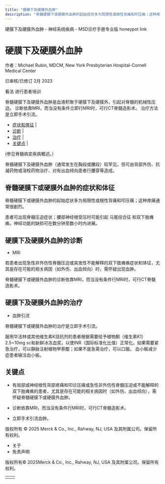 ```yaml
---
title: "硬膜下及硬膜外血肿"
description: "脊髓硬膜下或硬膜外血肿的起始症状多为局限性或根性背痛和叩压痛；这种疼痛通常很剧烈。"
---
```


﻿硬膜下及硬膜外血肿 \- 神经系统疾病 \- MSD诊疗手册专业版 honeypot link

# 硬膜下及硬膜外血肿

作者：Michael Rubin, MDCM, New York Presbyterian Hospital-Cornell Medical Center

已审核/已修订 2月 2023

看法 进行患者培训

脊髓硬膜下及硬膜外血肿是血液积聚于硬膜下及硬膜外，引起对脊髓的机械性压迫。 诊断依靠MRI，而当没有条件立即行MRI时，可行CT脊髓造影术。 治疗方法是立即手术引流。

- [症状和体征](#症状和体征_v1046969_zh) \|
- [诊断](#诊断_v1046972_zh) \|
- [治疗](#治疗_v1046979_zh) \|
- [关键点](#关键点_v39505691_zh) \|

(参见脊髓病变疾病概述。）

脊髓硬膜下及硬膜外血肿（通常发生在胸段或腰段）较罕见，但可由背部外伤、抗凝药物或溶栓药物治疗、对有出血倾向患者行腰穿等造成。

## 脊髓硬膜下或硬膜外血肿的症状和体征

脊髓硬膜下或硬膜外血肿的起始症状多为局限性或根性背痛和叩压痛；这种疼痛通常很剧烈。

患者可出现脊髓压迫症状；腰部神经根受压时可能引起 马尾综合征 和双下肢瘫痪。神经功能的缺损可在数分钟至数小时内进展。

## 硬膜下及硬膜外血肿的诊断

- MRI


若患者出现急性非外伤性脊髓压迫或突发性不能解释的双下肢瘫痪症状和体征，尤其是存在可能的相关病因（如外伤、出血倾向）时，需怀疑出现血肿。

脊髓硬膜下或硬膜外血肿的诊断依靠MRI，而当没有条件行MRI时，可行CT脊髓造影术。

## 硬膜下及硬膜外血肿的治疗

- 血肿引流


脊髓硬膜下或硬膜外血肿的治疗是立即手术引流。

服用华法林或其他维生素K拮抗剂的患者根据需要给予植物酮（维生素K1）2.5~10mg sc和新鲜冰冻血浆，以使INR（国际标准化比值）正常化。如果需要紧急治疗，可以静脉注射植物甲萘醌；如果不是急需治疗，可以口服。 血小板减少症患者输注血小板。

## 关键点

- 有局部或神经根性背部疼痛和叩诊压痛或急性非外伤性脊髓压迫或不能解释的双下肢瘫痪的患者，尤其是存在可能的相关病因时（如外伤、出血倾向），需怀疑脊髓硬膜下或硬膜外血肿。

- 诊断依靠MRI，而当没有条件行MRI时，可行CT脊髓造影术。

- 立即手术引流血肿。




版权所有 © 2025
Merck & Co., Inc., Rahway, NJ, USA 及其附属公司。保留所有权利。

- 关于
- 免责声明

版权所有© 2025Merck & Co., Inc., Rahway, NJ, USA 及其附属公司。保留所有权利。

|     |     |
| --- | --- |
|  |  |